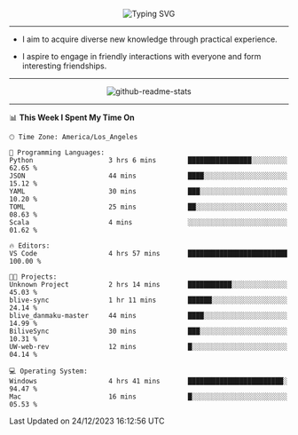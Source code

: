 <p align="center">
  <img src="https://readme-typing-svg.demolab.com?font=Fira+Code&weight=500&size=32&duration=2500&pause=1600&center=true&vCenter=true&random=false&width=1024&height=64&lines=Hi+there+%F0%9F%91%8B;I'm+delighted+you+could+make+it+here+%F0%9F%8E%89;I'm+Harry%2C+a+college+student+still+finding+my+way" alt="Typing SVG" />
</p>


---


- I aim to acquire diverse new knowledge through practical experience.

- I aspire to engage in friendly interactions with everyone and form interesting friendships.


---


<p align="center">
  <img src="https://github-readme-stats.vercel.app/api?username=Harry-Jing&show_icons=true" alt="github-readme-stats"/>
</p>


---

<!--START_SECTION:waka-->
📊 **This Week I Spent My Time On** 

```text
🕑︎ Time Zone: America/Los_Angeles

💬 Programming Languages: 
Python                   3 hrs 6 mins        ████████████████░░░░░░░░░   62.65 % 
JSON                     44 mins             ████░░░░░░░░░░░░░░░░░░░░░   15.12 % 
YAML                     30 mins             ███░░░░░░░░░░░░░░░░░░░░░░   10.20 % 
TOML                     25 mins             ██░░░░░░░░░░░░░░░░░░░░░░░   08.63 % 
Scala                    4 mins              ░░░░░░░░░░░░░░░░░░░░░░░░░   01.62 % 

🔥 Editors: 
VS Code                  4 hrs 57 mins       █████████████████████████   100.00 % 

🐱‍💻 Projects: 
Unknown Project          2 hrs 14 mins       ███████████░░░░░░░░░░░░░░   45.03 % 
blive-sync               1 hr 11 mins        ██████░░░░░░░░░░░░░░░░░░░   24.14 % 
blive_danmaku-master     44 mins             ████░░░░░░░░░░░░░░░░░░░░░   14.99 % 
BiliveSync               30 mins             ███░░░░░░░░░░░░░░░░░░░░░░   10.31 % 
UW-web-rev               12 mins             █░░░░░░░░░░░░░░░░░░░░░░░░   04.14 % 

💻 Operating System: 
Windows                  4 hrs 41 mins       ████████████████████████░   94.47 % 
Mac                      16 mins             █░░░░░░░░░░░░░░░░░░░░░░░░   05.53 % 
```


 Last Updated on 24/12/2023 16:12:56 UTC
<!--END_SECTION:waka-->
